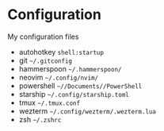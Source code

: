 # Configuration
My configuration files


- autohotkey
``` shell:startup ```
- git
``` ~/.gitconfig ```
- hammerspoon
``` ~/.hammerspoon/ ```
- neovim
``` ~/.config/nvim/ ```
- powershell
``` ~//Documents//PowerShell ```
- starship
``` ~/.config/starship.toml ```
- tmux
``` ~/.tmux.conf ```
- wezterm
``` ~/.config/wezterm/.wezterm.lua ```
- zsh
``` ~/.zshrc ```

